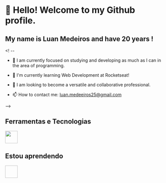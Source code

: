 # 👋 Hello! Welcome to my Github profile.
## My name is Luan Medeiros and have 20 years !

<! --

- 🔭 I am currently focused on studying and developing as much as I can in the area of programming.

- 🌱 I'm currently learning Web Development at Rocketseat!

- 👯 I am looking to become a versatile and collaborative professional.

- 📫 How to contact me: luan.medeeiros25@gmail.com

-->

## Ferramentas e Tecnologias

<img loading="lazy" src="https://cdn.jsdelivr.net/gh/devicons/devicon/icons/git/git-original.svg" width="40" height="40"/>

## Estou aprendendo

<img loading="https://cdn.jsdelivr.net/gh/devicons/devicon@v2.15.1/devicon.min.css" width="40" height="40"/>
